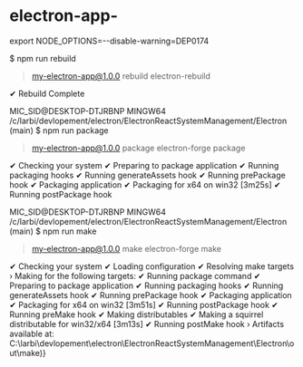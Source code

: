 # electron-app-
export NODE_OPTIONS=--disable-warning=DEP0174


$ npm run rebuild

> my-electron-app@1.0.0 rebuild
> electron-rebuild

✔ Rebuild Complete

MIC_SID@DESKTOP-DTJRBNP MINGW64 /c/larbi/devlopement/electron/ElectronReactSystemManagement/Electron (main)
$ npm run package

> my-electron-app@1.0.0 package
> electron-forge package

✔ Checking your system
✔ Preparing to package application
✔ Running packaging hooks
  ✔ Running generateAssets hook
  ✔ Running prePackage hook
✔ Packaging application
  ✔ Packaging for x64 on win32 [3m25s]
✔ Running postPackage hook

MIC_SID@DESKTOP-DTJRBNP MINGW64 /c/larbi/devlopement/electron/ElectronReactSystemManagement/Electron (main)
$ npm run make

> my-electron-app@1.0.0 make
> electron-forge make

✔ Checking your system
✔ Loading configuration
✔ Resolving make targets
  › Making for the following targets:
✔ Running package command
  ✔ Preparing to package application
  ✔ Running packaging hooks
    ✔ Running generateAssets hook
    ✔ Running prePackage hook
  ✔ Packaging application
    ✔ Packaging for x64 on win32 [3m51s]
  ✔ Running postPackage hook
✔ Running preMake hook
✔ Making distributables
  ✔ Making a squirrel distributable for win32/x64 [3m13s]
✔ Running postMake hook
  › Artifacts available at: C:\larbi\devlopement\electron\ElectronReactSystemManagement\Electron\out\make)}